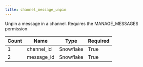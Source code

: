 ```yaml
---
title: channel_message_unpin
---
```

Unpin a message in a channel. Requires the MANAGE_MESSAGES permission

Count | Name | Type | Required        
----|----|----|----  
1 | channel_id | Snowflake | True
2 | message_id | Snowflake | True

